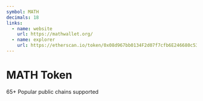 ```yaml
---
symbol: MATH
decimals: 18
links:
  - name: website
    url: https://mathwallet.org/
  - name: explorer
    url: https://etherscan.io/token/0x08d967bb0134F2d07f7cfb6E246680c53927DD30
---
```


# MATH Token

65+ Popular public chains supported
